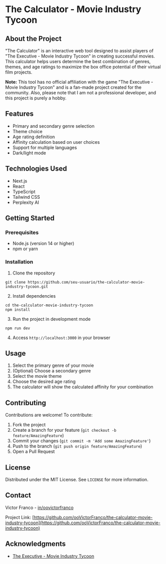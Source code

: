 # The Calculator - Movie Industry Tycoon

## About the Project

"The Calculator" is an interactive web tool designed to assist players of "The Executive - Movie Industry Tycoon" in creating successful movies. This calculator helps users determine the best combination of genres, themes, and age ratings to maximize the box office potential of their virtual film projects.

**Note:** This tool has no official affiliation with the game "The Executive - Movie Industry Tycoon" and is a fan-made project created for the community. Also, please note that I am not a professional developer, and this project is purely a hobby.

## Features

- Primary and secondary genre selection
- Theme choice
- Age rating definition
- Affinity calculation based on user choices
- Support for multiple languages
- Dark/light mode

## Technologies Used

- Next.js
- React
- TypeScript
- Tailwind CSS
- Perplexity AI

## Getting Started

### Prerequisites

- Node.js (version 14 or higher)
- npm or yarn

### Installation

1. Clone the repository
```
git clone https://github.com/seu-usuario/the-calculator-movie-industry-tycoon.git
```

2. Install dependencies
```
cd the-calculator-movie-industry-tycoon
npm install
```

3. Run the project in development mode
```
npm run dev
``` 

4. Access `http://localhost:3000` in your browser

## Usage

1. Select the primary genre of your movie
2. (Optional) Choose a secondary genre
3. Select the movie theme
4. Choose the desired age rating
5. The calculator will show the calculated affinity for your combination

## Contributing

Contributions are welcome! To contribute:

1. Fork the project
2. Create a branch for your feature (`git checkout -b feature/AmazingFeature`)
3. Commit your changes (`git commit -m 'Add some AmazingFeature'`)
4. Push to the branch (`git push origin feature/AmazingFeature`)
5. Open a Pull Request

## License

Distributed under the MIT License. See `LICENSE` for more information.

## Contact

Victor Franco - [in/oovictorfranco](https://www.linkedin.com/in/oovictorfranco/)

Project Link: [https://github.com/ooVictorFranco/the-calculator-movie-industry-tycoon](https://github.com/ooVictorFranco/the-calculator-movie-industry-tycoon)

## Acknowledgments

- [The Executive - Movie Industry Tycoon](https://store.steampowered.com/app/2315430/The_Executive__Movie_Industry_Tycoon/)